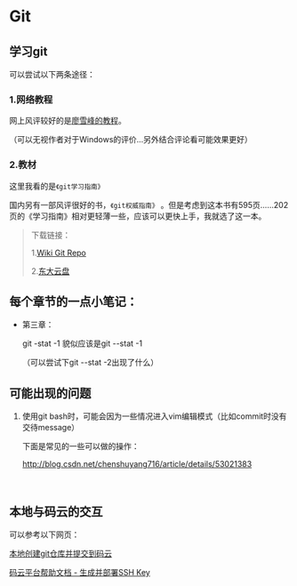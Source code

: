 # Git

## 学习git

可以尝试以下两条途径：

### 1.网络教程

网上风评较好的是[廖雪峰的教程](http://www.liaoxuefeng.com/wiki/0013739516305929606dd18361248578c67b8067c8c017b000/)。

（可以无视作者对于Windows的评价...另外结合评论看可能效果更好）

### 2.教材

这里我看的是`《git学习指南》`

国内另有一部风评很好的书，`《git权威指南》` 。但是考虑到这本书有595页……202页的《学习指南》相对更轻薄一些，应该可以更快上手，我就选了这一本。

> 下载链接：
>
> 1.[Wiki Git Repo](http://git.oschina.net/vigilans/seu-history-contest-system-wiki/raw/master/pages/uploads/pdf/%E3%80%8Agit%E5%AD%A6%E4%B9%A0%E6%8C%87%E5%8D%97%E3%80%8B.pdf)
>
> 2.[东大云盘](https://pan.seu.edu.cn:443/link/8A133A868E19EC208842EF1B4662A499)



## 每个章节的一点小笔记：

* 第三章：

  git -stat -1 貌似应该是git --stat -1

  （可以尝试下git --stat -2出现了什么）




## 可能出现的问题

1. 使用git bash时，可能会因为一些情况进入vim编辑模式（比如commit时没有交待message） 

   下面是常见的一些可以做的操作：

   http://blog.csdn.net/chenshuyang716/article/details/53021383

   ​



## 本地与码云的交互

可以参考以下网页：

[本地创建git仓库并提交到码云](http://blog.csdn.net/gsh_hello_world/article/details/52757520)

[码云平台帮助文档 - 生成并部署SSH Key](http://git.mydoc.io/?t=154712)



